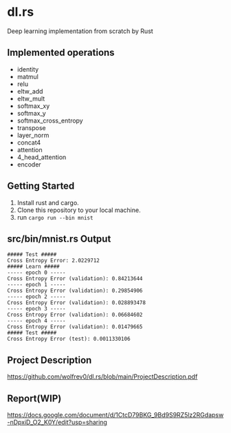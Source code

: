 # dl.rs
Deep learning implementation from scratch by Rust

## Implemented operations
- identity
- matmul
- relu
- eltw_add
- eltw_mult
- softmax_xy
- softmax_y
- softmax_cross_entropy
- transpose
- layer_norm
- concat4
- attention
- 4_head_attention
- encoder

## Getting Started
1. Install rust and cargo.
2. Clone this repository to your local machine.
3. run `cargo run --bin mnist`

## src/bin/mnist.rs Output
```
##### Test #####
Cross Entropy Error: 2.0229712
##### Learn #####
----- epoch 0 -----
Cross Entropy Error (validation): 0.84213644
----- epoch 1 -----
Cross Entropy Error (validation): 0.29854906
----- epoch 2 -----
Cross Entropy Error (validation): 0.028893478
----- epoch 3 -----
Cross Entropy Error (validation): 0.06684602
----- epoch 4 -----
Cross Entropy Error (validation): 0.01479665
##### Test #####
Cross Entropy Error (test): 0.0011330106
```

## Project Description
https://github.com/wolfrev0/dl.rs/blob/main/ProjectDescription.pdf

## Report(WIP)
https://docs.google.com/document/d/1CtcD79BKG_9Bd9S9RZ5lz2RGdapsw-nDpxiD_O2_K0Y/edit?usp=sharing